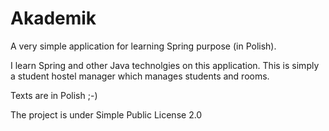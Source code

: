 Akademik
========

A very simple application for learning Spring purpose (in Polish).

I learn Spring and other Java technolgies on this application.
This is simply a student hostel manager which manages students and rooms.

Texts are in Polish ;-)

The project is under Simple Public License 2.0
